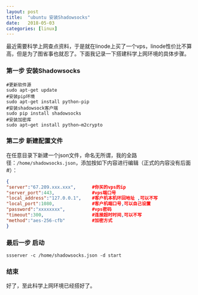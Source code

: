 ```yaml
---
layout: post
title:  "ubuntu 安装Shadowsocks"
date:   2018-05-03
categories: [linux]
---
```



最近需要科学上网查点资料，于是就在linode上买了一个vps，linode性价比不算高，但是为了图省事也就忍了。下面我记录一下搭建科学上网环境的具体步骤。


### 第一步 安装Shadowsocks

```shell
#更新软件源
sudo apt-get update
#安装pip环境
sudo apt-get install python-pip
#安装shadowsock客户端
sudo pip install shadowsocks
#安装加密库
sudo apt–get install python–m2crypto
```

### 第二步 新建配置文件

在任意目录下新建一个json文件，命名无所谓，我的全路径：`/home/shadowsocks.json`，添加按如下内容进行编辑（正式的内容没有后面#）：

```json
{
"server":"67.209.xxx.xxx",      #你买的vps的ip
"server_port":443,              #vps端口号
"local_address":"127.0.0.1",    #客户机本机环回地址 ,可以不写
"local_port":1080,              #客户机端口号,可以自己设置
"password":"xxxxxxxx",          #vps密码
"timeout":300,                  #连接超时时间,可以不写
"method":"aes-256-cfb"          #加密方式
}
```

### 最后一步 启动
 
```shell
ssserver -c /home/shadowsocks.json -d start
```

### 结束

好了，至此科学上网环境已经搭好了。
 
 
 